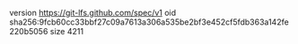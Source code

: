 version https://git-lfs.github.com/spec/v1
oid sha256:9fcb60cc33bbf27c09a7613a306a535be2bf3e452cf5fdb363a142fe220b5056
size 4211
